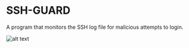 # SSH-GUARD #

A program that monitors the SSH log file for malicious attempts to login.

![alt text](https://github.com/?raw=true)
